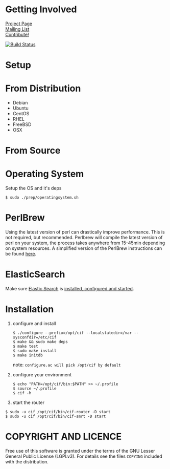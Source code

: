 Getting Involved
==
[Project Page](http://csirtgadgets.org/cif/v2)  
[Mailing List](https://groups.google.com/forum/#!forum/ci-framework)  
[Contribute!](http://csirtgadgets.org/contribute)  

[![Build Status](https://travis-ci.org/csirtgadgets/massive-octo-spice.png?branch=master)](https://travis-ci.org/csirtgadgets/massive-octo-spice)

Setup
==
From Distribution
===
* Debian
* Ubuntu
* CentOS
* RHEL
* FreeBSD
* OSX

From Source
===
Operating System
====
Setup the OS and it's deps

```
$ sudo ./prep/operatingsystem.sh
```
PerlBrew
====
Using the latest version of perl can drastically improve performance. This is not required, but recommended. Perlbrew will compile the latest version of perl on your system, the process takes anywhere from 15-45min depending on system resources. A simplified version of the PerlBrew instructions can be found [here](https://github.com/csirtgadgets/massive-octo-spice/wiki/PerlBrew).

ElasticSearch
====
Make sure [Elastic Search](http://www.elasticsearch.org/overview/elasticsearch/) is [installed, configured and started](http://www.elasticsearch.org/guide/en/elasticsearch/reference/current/setup.html).

Installation
==
1. configure and install

    ```
    $ ./configure --prefix=/opt/cif --localstatedir=/var --sysconfdir=/etc/cif
    $ make && sudo make deps
    $ make test
    $ sudo make install
    $ make initdb
    ```
    note: ``configure.ac will pick /opt/cif by default``
1. configure your environment

    ```
    $ echo "PATH=/opt/cif/bin:$PATH" >> ~/.profile
    $ source ~/.profile
    $ cif -h
    ```
1. start the router  

  ```
  $ sudo -u cif /opt/cif/bin/cif-router -D start
  $ sudo -u cif /opt/cif/bin/cif-smrt -D start
  ```

COPYRIGHT AND LICENCE
===

Free use of this software is granted under the terms of the GNU Lesser General
Public License (LGPLv3). For details see the files `COPYING` included with the
distribution.
